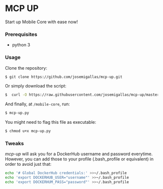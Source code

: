 # MCP UP
Start up Mobile Core with ease now!

### Prerequisites
* python 3

### Usage
Clone the repository:
```sh
$ git clone https://github.com/josemigallas/mcp-up.git
```

Or simply download the script:
```sh
$  curl -O https://raw.githubusercontent.com/josemigallas/mcp-up/master/mcp-up.py
```

And finally, at `/mobile-core`, run:
```sh
$ mcp-up.py
```

You might need to flag this file as executable:
```sh
$ chmod u+x mcp-up.py
```

### Tweaks
*mcp-up* will ask you for a DockerHub username and password everytime. However, you can add those to your profile (.bash_profile or equivalent) in order to avoid just that:
```sh
echo '# Global DockerHub credentials:' >>~/.bash_profile
echo 'export DOCKERHUB_USER="username"' >>~/.bash_profile
echo 'export DOCKERHUM_PASS="password"' >>~/.bash_profile
```
